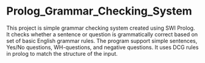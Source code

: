 # Prolog_Grammar_Checking_System
This project is simple grammar checking system created using SWI Prolog. It checks whether a sentence or question is grammatically correct based on set of basic English grammar rules. The program support simple sentences, Yes/No questions, WH-questions, and negative questions. It uses DCG rules in prolog to match the structure of the input. 
